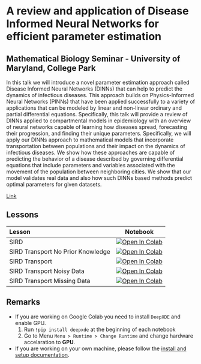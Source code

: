 # A review and application of Disease Informed Neural Networks for efficient parameter estimation

## Mathematical Biology Seminar - University of Maryland, College Park

 In this talk we will introduce a novel parameter estimation approach called Disease Informed Neural Networks (DINNs) that can help to predict the dynamics of infectious diseases. This approach builds on Physics-Informed Neural Networks (PINNs) that have been applied successfully to a variety of applications that can be modeled by linear and non-linear ordinary and partial differential equations. Specifically, this talk will provide a review of DINNs applied to compartmental models in epidemiology with an overview of neural networks capable of learning how diseases spread, forecasting their progression, and finding their unique parameters. Specifically, we will apply our DINNs approach to mathematical models that incorporate transportation between populations and their impact on the dynamics of infectious diseases. We show how these approaches are capable of predicting the behavior of a disease described by governing differential equations that include parameters and variables associated with the movement of the population between neighboring cities. We show that our model validates real data and also how such DINNs based methods predict optimal parameters for given datasets.

[Link](https://www-math.umd.edu/research/seminars/math-biology.html#view-abstract-18)

## Lessons

| Lesson                             | Notebook             |
| :-------------------------------- | :-------------------: |
| SIRD | [![Open In Colab](https://colab.research.google.com/assets/colab-badge.svg)](https://colab.research.google.com/github/aoguedao/umd-cp-2023-talk/blob/main/notebooks/sird.ipynb) |
| SIRD Transport No Prior Knowledge| [![Open In Colab](https://colab.research.google.com/assets/colab-badge.svg)](https://colab.research.google.com/github/aoguedao/umd-cp-2023-talk/blob/main/notebooks/sird_transport_no_prior_knowledge.ipynb) |
| SIRD Transport| [![Open In Colab](https://colab.research.google.com/assets/colab-badge.svg)](https://colab.research.google.com/github/aoguedao/umd-cp-2023-talk/blob/main/notebooks/sird_transport.ipynb) |
| SIRD Transport Noisy Data | [![Open In Colab](https://colab.research.google.com/assets/colab-badge.svg)](https://colab.research.google.com/github/aoguedao/umd-cp-2023-talk/blob/main/notebooks/sird_transport_noise.ipynb) |
| SIRD Transport Missing Data| [![Open In Colab](https://colab.research.google.com/assets/colab-badge.svg)](https://colab.research.google.com/github/aoguedao/umd-cp-2023-talk/blob/main/notebooks/sird_transport_missing.ipynb) |


## Remarks
- If you are working on Google Colab you need to install `DeepXDE` and enable GPU.
    1. Run `!pip install deepxde` at the beginning of each notebook 
    2. Go to Menu `Menu > Runtime > Change Runtime` and change hardware accelaration to __GPU__.
- If you are working on your own machine, please follow the [install and setup documentation](https://deepxde.readthedocs.io/en/latest/user/installation.html).
